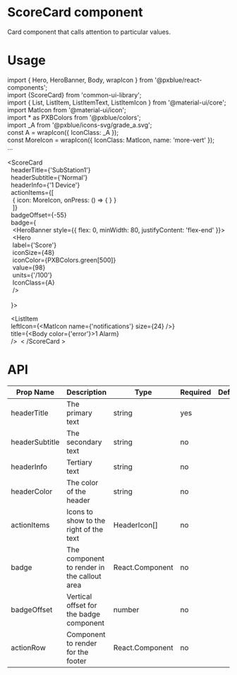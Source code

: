 ScoreCard component
===================
Card component that calls attention to particular values.


Usage
=====
import { Hero, HeroBanner, Body, wrapIcon } from '@pxblue/react-components';\
import {ScoreCard} from 'common-ui-library';\
import { List, ListItem, ListItemText, ListItemIcon } from '@material-ui/core';\
import MatIcon from '@material-ui/icon';\
import * as PXBColors from '@pxblue/colors';\
import _A from '@pxblue/icons-svg/grade_a.svg';\
const A = wrapIcon({ IconClass: _A });\
const MoreIcon = wrapIcon({ IconClass: MatIcon, name: 'more-vert' });\
...\
\
<ScoreCard\
&nbsp;    headerTitle={'SubStation1'}\
&nbsp;    headerSubtitle={'Normal'}\
&nbsp;	headerInfo={'1 Device'}\
&nbsp;    actionItems={[\
&nbsp;&nbsp;        { icon: MoreIcon, onPress: () => { } }\
&nbsp;&nbsp;    ]}\
&nbsp;    badgeOffset={-55}\
&nbsp;    badge={\
&nbsp;&nbsp;        <HeroBanner style={{ flex: 0, minWidth: 80, justifyContent: 'flex-end' }}>\
&nbsp;&nbsp;            <Hero\
&nbsp;&nbsp;                label={'Score'}\
&nbsp;&nbsp;                iconSize={48}\
&nbsp;&nbsp;                iconColor={PXBColors.green[500]}\
&nbsp;&nbsp;                value={98}\
&nbsp;&nbsp;                units={'/100'}\
&nbsp;&nbsp;                IconClass={A}\
&nbsp;&nbsp;            />\
&nbsp;&nbsp;        </HeroBanner>\
&nbsp;    }> 

&nbsp;    <ListItem\
&nbsp;        leftIcon={<MatIcon name={'notifications'} size={24} />}\
&nbsp;        title={<Body color={'error'}>1 Alarm</Body>}\
&nbsp;    />
&nbsp;< /ScoreCard >


API
===

Prop Name | Description | Type | Required | Default | Examples
--- | --- | --- | --- |--- |--- 
headerTitle | The primary text | string | yes |   | 'Dos Valley'
headerSubtitle | The secondary text | string | no |   | 'Normal'
headerInfo | Tertiary text | string | no |   | 'Online'
headerColor | The color of the header | string | no |   | 'red'
actionItems | Icons to show to the right of the text | HeaderIcon[] | no | |
badge | The component to render in the callout area | React.Component | no | | <HeroBanner><Hero/></HeroBanner>
badgeOffset | Vertical offset for the badge component | number | no | | -55
actionRow | Component to render for the footer | React.Component | no | |